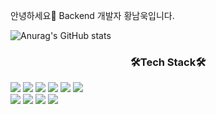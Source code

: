 
안녕하세요👋 Backend 개발자 황남욱입니다.

![Anurag's GitHub stats](https://github-readme-stats.vercel.app/api?username=namookk&show_icons=true&theme=apprentice)

### <center> 🛠Tech Stack🛠 </center>

<img src="https://img.shields.io/badge/Java-007396?style=flat-square&logo=Java&logoColor=white"/></a>
<img src="https://img.shields.io/badge/Spring Boot-6DB33F?style=flat-square&logo=Spring&logoColor=white"/></a>
<img src="https://img.shields.io/badge/OAuth2-181717?style=flat-square&logo=&logoColor=white"/></a>
<img src="https://img.shields.io/badge/JPA-007396?style=flat-square&logo=&logoColor="/></a>
<img src="https://img.shields.io/badge/Redis-DC382D?style=flat-square&logo=Redis&logoColor=white"/></a>
<img src="https://img.shields.io/badge/AWS-232F3E?style=flat-square&logo=Amazon AWS&logoColor=white"/></a>  
<img src="https://img.shields.io/badge/MySQL-4479A1?style=flat-square&logo=MySQL&logoColor=white"/></a>
<img src="https://img.shields.io/badge/PostgreSQL-4169E1?style=flat-square&logo=PostgreSQL&logoColor=white"/></a>
<img src="https://img.shields.io/badge/Oracle-F80000?style=flat-square&logo=Oracle&logoColor=white"/></a>
<img src="https://img.shields.io/badge/Git-181717?style=flat-square&logo=GitHub&logoColor=white"/></a>
